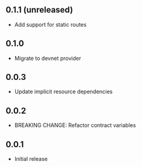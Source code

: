 ## 0.1.1 (unreleased)

- Add support for static routes

## 0.1.0

- Migrate to devnet provider

## 0.0.3

- Update implicit resource dependencies

## 0.0.2

- BREAKING CHANGE: Refactor contract variables

## 0.0.1

- Initial release
